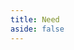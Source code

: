 ```yaml
---
title: Need
aside: false
---
```



<script setup>
import PageNeed from '@/_comp/PageNeed.vue'
</script>

<ClientOnly>
    <suspense>
        <template #fallback>
            <svg class='loading' viewBox='0 0 100 100' preserveAspectRatio='xMidYMid meet'>
                <circle cx='50' cy='50' r='40' stroke-width='10' stroke-dasharray='190'></circle>
            </svg>
        </template>
        <PageNeed/>
    </suspense>
</ClientOnly>
